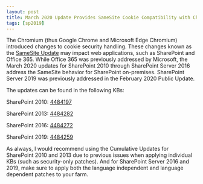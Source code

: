 ```yaml
---
layout: post
title: March 2020 Update Provides SameSite Cookie Compatibility with Chrome
tags: [sp2019]
---
```


The Chromium (thus Google Chrome and Microsoft Edge Chromium) introduced changes to cookie security handling. These changes known as the [SameSite Update](https://www.chromium.org/updates/same-site) may impact web applications, such as SharePoint and Office 365. While Office 365 was previously addressed by Microsoft, the March 2020 updates for SharePoint 2010 through SharePoint Server 2016 address the SameSite behavior for SharePoint on-premises. SharePoint Server 2019 was previously addressed in the February 2020 Public Update.

The updates can be found in the following KBs:

SharePoint 2010: [4484197](https://support.microsoft.com/help/4484197)

SharePoint 2013: [4484282](https://support.microsoft.com/help/4484282)

SharePoint 2016: [4484272](https://support.microsoft.com/help/4484272)

SharePoint 2019: [4484259](https://support.microsoft.com/help/4484259)

As always, I would recommend using the Cumulative Updates for SharePoint 2010 and 2013 due to previous issues when applying individual KBs (such as security-only patches). And for SharePoint Server 2016 and 2019, make sure to apply both the language independent and language dependent patches to your farm.
